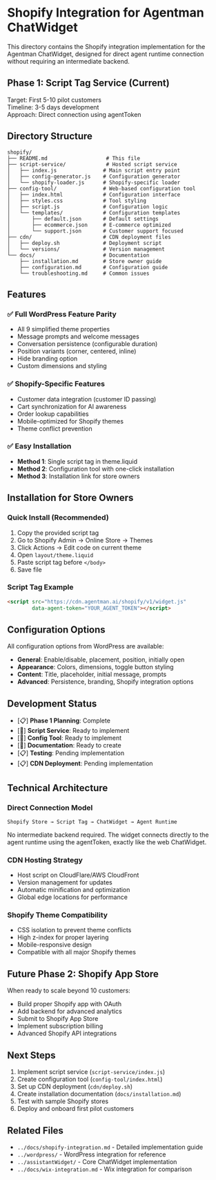 # Shopify Integration for Agentman ChatWidget

This directory contains the Shopify integration implementation for the Agentman ChatWidget, designed for direct agent runtime connection without requiring an intermediate backend.

## Phase 1: Script Tag Service (Current)

Target: First 5-10 pilot customers  
Timeline: 3-5 days development  
Approach: Direct connection using agentToken  

## Directory Structure

```
shopify/
├── README.md                   # This file
├── script-service/             # Hosted script service
│   ├── index.js               # Main script entry point
│   ├── config-generator.js    # Configuration generator
│   └── shopify-loader.js      # Shopify-specific loader
├── config-tool/               # Web-based configuration tool
│   ├── index.html             # Configuration interface
│   ├── styles.css             # Tool styling
│   ├── script.js              # Configuration logic
│   └── templates/             # Configuration templates
│       ├── default.json       # Default settings
│       ├── ecommerce.json     # E-commerce optimized
│       └── support.json       # Customer support focused
├── cdn/                       # CDN deployment files
│   ├── deploy.sh              # Deployment script
│   └── versions/              # Version management
└── docs/                      # Documentation
    ├── installation.md        # Store owner guide
    ├── configuration.md       # Configuration guide
    └── troubleshooting.md     # Common issues
```

## Features

### ✅ Full WordPress Feature Parity
- All 9 simplified theme properties
- Message prompts and welcome messages  
- Conversation persistence (configurable duration)
- Position variants (corner, centered, inline)
- Hide branding option
- Custom dimensions and styling

### ✅ Shopify-Specific Features  
- Customer data integration (customer ID passing)
- Cart synchronization for AI awareness
- Order lookup capabilities
- Mobile-optimized for Shopify themes
- Theme conflict prevention

### ✅ Easy Installation
- **Method 1**: Single script tag in theme.liquid
- **Method 2**: Configuration tool with one-click installation
- **Method 3**: Installation link for store owners

## Installation for Store Owners

### Quick Install (Recommended)
1. Copy the provided script tag
2. Go to Shopify Admin → Online Store → Themes
3. Click Actions → Edit code on current theme
4. Open `layout/theme.liquid`
5. Paste script tag before `</body>`
6. Save file

### Script Tag Example
```html
<script src="https://cdn.agentman.ai/shopify/v1/widget.js" 
        data-agent-token="YOUR_AGENT_TOKEN"></script>
```

## Configuration Options

All configuration options from WordPress are available:

- **General**: Enable/disable, placement, position, initially open
- **Appearance**: Colors, dimensions, toggle button styling
- **Content**: Title, placeholder, initial message, prompts
- **Advanced**: Persistence, branding, Shopify integration options

## Development Status

- [📋] **Phase 1 Planning**: Complete
- [🚧] **Script Service**: Ready to implement
- [🚧] **Config Tool**: Ready to implement  
- [🚧] **Documentation**: Ready to create
- [📋] **Testing**: Pending implementation
- [📋] **CDN Deployment**: Pending implementation

## Technical Architecture

### Direct Connection Model
```
Shopify Store → Script Tag → ChatWidget → Agent Runtime
```

No intermediate backend required. The widget connects directly to the agent runtime using the agentToken, exactly like the web ChatWidget.

### CDN Hosting Strategy
- Host script on CloudFlare/AWS CloudFront
- Version management for updates
- Automatic minification and optimization
- Global edge locations for performance

### Shopify Theme Compatibility
- CSS isolation to prevent theme conflicts
- High z-index for proper layering
- Mobile-responsive design
- Compatible with all major Shopify themes

## Future Phase 2: Shopify App Store

When ready to scale beyond 10 customers:
- Build proper Shopify app with OAuth
- Add backend for advanced analytics
- Submit to Shopify App Store  
- Implement subscription billing
- Advanced Shopify API integrations

## Next Steps

1. Implement script service (`script-service/index.js`)
2. Create configuration tool (`config-tool/index.html`)
3. Set up CDN deployment (`cdn/deploy.sh`)
4. Create installation documentation (`docs/installation.md`)
5. Test with sample Shopify stores
6. Deploy and onboard first pilot customers

## Related Files

- `../docs/shopify-integration.md` - Detailed implementation guide
- `../wordpress/` - WordPress integration for reference
- `../assistantWidget/` - Core ChatWidget implementation
- `../docs/wix-integration.md` - Wix integration for comparison